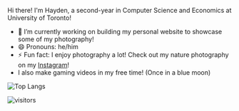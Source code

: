 Hi there! I'm Hayden, a second-year in Computer Science and Economics at University of Toronto!

- 🔭 I’m currently working on building my personal website to showcase some of my photography!
- 😄 Pronouns: he/him
- ⚡ Fun fact: I enjoy photography a lot! Check out my nature photography on my [Instagram](https://www.instagram.com/haydennnature/ "Instagram: haydennnature")!
- I also make gaming videos in my free time! (Once in a blue moon)

![Top Langs](https://github-readme-stats.vercel.app/api/top-langs/?username=haydenmlh&layout=compact)

 ![visitors](https://visitor-badge.glitch.me/badge?page_id=haydenmlh.haydenmlh)

<!--
**haydenmlh/haydenmlh** is a ✨ _special_ ✨ repository because its `README.md` (this file) appears on your GitHub profile.

Here are some ideas to get you started:

- 🔭 I’m currently working on ...
- 🌱 I’m currently learning ...
- 👯 I’m looking to collaborate on ...
- 🤔 I’m looking for help with ...
- 💬 Ask me about ...
- 📫 How to reach me: ...
- 😄 Pronouns: ...
- ⚡ Fun fact: ...


-->
